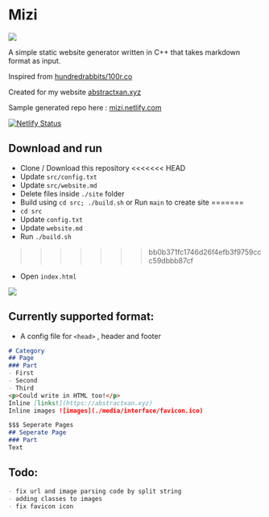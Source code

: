 # Mizi

![](./media/interface/logo.png)

A simple static website generator written in C++ that takes markdown format as input. 

Inspired from [hundredrabbits/100r.co](https://github.com/hundredrabbits/100r.co)

Created for my website [abstractxan.xyz](https://abstractxan.xyz)

Sample generated repo here : [mizi.netlify.com](https://mizi.netlify.com) 

[![Netlify Status](https://api.netlify.com/api/v1/badges/62460383-615c-4be8-911e-c1513ea806dc/deploy-status)](https://app.netlify.com/sites/mizi/deploys)

## Download and run
- Clone / Download this repository
<<<<<<< HEAD
- Update `src/config.txt`
- Update `src/website.md` 
- Delete files inside `./site` folder
- Build using `cd src; ./build.sh` or Run `main` to create site
=======
- `cd src`
- Update `config.txt`
- Update `website.md` 
- Run `./build.sh`
>>>>>>> bb0b371fc1746d26f4efb3f9759ccc59dbbb87cf
- Open `index.html`

![](./media/mizi.png)
## Currently supported format:

- A config file for `<head>` , header and footer

``` md
# Category
## Page
### Part
- First
- Second
- Third
<p>Could write in HTML too!</p>
Inline [links!](https://abstractxan.xyz)
Inline images ![images](./media/interface/favicon.ico)

$$$ Seperate Pages
## Seperate Page
### Part
Text
```

## Todo:

``` md
- fix url and image parsing code by split string
- adding classes to images
- fix favicon icon
```
